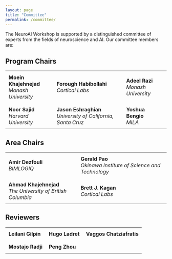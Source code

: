 ```yaml
---
layout: page
title: "Committee"
permalink: /committee/
---
```


<!-- # Committee -->

The NeuroAI Workshop is supported by a distinguished committee of experts from the fields of neuroscience and AI. Our committee members are:

## Program Chairs

<table style="width: 100%; border-spacing: 20px;">
  <tr>
    <td style="padding: 10px;"><strong>Moein Khajehnejad</strong><br><em>Monash University</em></td>
    <td style="padding: 10px;"><strong>Forough Habibollahi</strong><br><em>Cortical Labs</em></td>
    <td style="padding: 10px;"><strong>Adeel Razi</strong><br><em>Monash University</em></td>
  </tr>
  <tr>
    <td style="padding: 10px;"><strong>Noor Sajid</strong><br><em>Harvard University</em></td>
    <td style="padding: 10px;"><strong>Jason Eshraghian</strong><br><em>University of California, Santa Cruz</em></td>
    <td style="padding: 10px;"><strong>Yoshua Bengio</strong><br><em>MILA</em></td>
  </tr>
</table>

## Area Chairs

<table style="width: 100%; border-spacing: 20px;">
  <tr>
    <td style="padding: 10px;"><strong>Amir Dezfouli</strong><br><em>BIMLOGIQ</em></td>
    <td style="padding: 10px;"><strong>Gerald Pao</strong><br><em>Okinawa Institute of Science and Technology</em></td>
  </tr>
  <tr>
    <td style="padding: 10px;"><strong>Ahmad Khajehnejad</strong><br><em>The University of British Columbia</em></td>
    <td style="padding: 10px;"><strong>Brett J. Kagan</strong><br><em>Cortical Labs</em></td>
  </tr>
</table>

## Reviewers

<table style="width: 100%; border-spacing: 20px;">
  <tr>
    <td style="padding: 10px;"><strong>Leilani Gilpin</strong></td>
    <td style="padding: 10px;"><strong>Hugo Ladret</strong></td>
    <td style="padding: 10px;"><strong>Vaggos Chatziafratis</strong></td>
  </tr>
  <tr>
    <td style="padding: 10px;"><strong>Mostajo Radji</strong></td>
    <td style="padding: 10px;"><strong>Peng Zhou</strong></td>
  </tr>
</table>